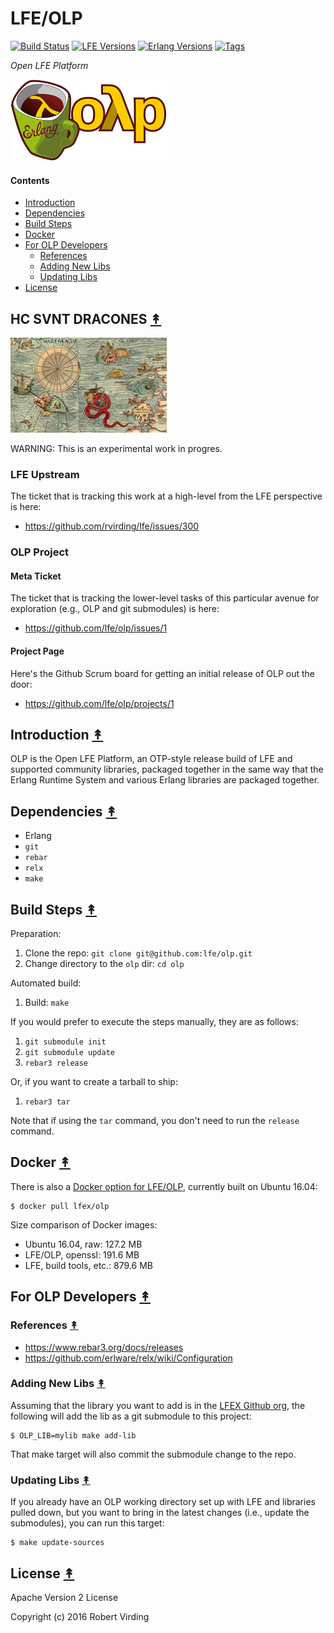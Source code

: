 # LFE/OLP

[![Build Status][travis badge]][travis]
[![LFE Versions][lfe badge]][lfe]
[![Erlang Versions][erlang badge]][versions]
[![Tags][github tags badge]][github tags]

*Open LFE Platform*

[![OLP project logo][logo]][logo-large]


#### Contents

* [Introduction](#introduction-)
* [Dependencies](#dependencies-)
* [Build Steps](#build-steps-)
* [Docker](#docker-)
* [For OLP Developers](#for-developers-)
  * [References](#references-)
  * [Adding New Libs](#adding-new-libs-)
  * [Updating Libs](#updating-libs-)
* [License](#license-)


## HC SVNT DRACONES [&#x219F;](#contents)

[![Here There Be Dragons][here there be dragons]][here there be dragons large]

WARNING: This is an experimental work in progres.


### LFE Upstream

The ticket that
is tracking this work at a high-level from the LFE perspective is here:

 * https://github.com/rvirding/lfe/issues/300


### OLP Project


#### Meta Ticket

The ticket that is tracking the lower-level tasks of this particular avenue
for exploration (e.g., OLP and git submodules) is here:

 * https://github.com/lfe/olp/issues/1


#### Project Page

Here's the Github Scrum board for getting an initial release of OLP out the
door:

 * https://github.com/lfe/olp/projects/1


## Introduction [&#x219F;](#contents)

OLP is the Open LFE Platform, an OTP-style release build of LFE and supported
community libraries, packaged together in the same way that the Erlang Runtime
System and various Erlang libraries are packaged together.


## Dependencies [&#x219F;](#contents)

* Erlang
* `git`
* `rebar`
* `relx`
* `make`


## Build Steps [&#x219F;](#contents)

Preparation:

1. Clone the repo: `git clone git@github.com:lfe/olp.git`
1. Change directory to the `olp` dir: `cd olp`


Automated build:

1. Build: `make`


If you would prefer to execute the steps manually, they are as follows:

1. `git submodule init`
1. `git submodule update`
1. `rebar3 release`

Or, if you want to create a tarball to ship:

1. `rebar3 tar`

Note that if using the `tar` command, you don't need to run the `release`
command.


## Docker [&#x219F;](#contents)

There is also a [Docker option for LFE/OLP][docker olp], currently built on Ubuntu 16.04:

```
$ docker pull lfex/olp
```

Size comparison of Docker images:

 * Ubuntu 16.04, raw:       127.2 MB
 * LFE/OLP, openssl:        191.6 MB
 * LFE, build tools, etc.:  879.6 MB


## For OLP Developers [&#x219F;](#contents)


### References [&#x219F;](#contents)

* https://www.rebar3.org/docs/releases
* https://github.com/erlware/relx/wiki/Configuration


### Adding New Libs [&#x219F;](#contents)

Assuming that the library you want to add is in the [LFEX Github org][lfex org], the
following will add the lib as a git submodule to this project:

```
$ OLP_LIB=mylib make add-lib
```

That make target will also commit the submodule change to the repo.


### Updating Libs [&#x219F;](#contents)

If you already have an OLP working directory set up with LFE and libraries
pulled down, but you want to bring in the latest changes (i.e., update the
submodules), you can run this target:

```
$ make update-sources
```


## License [&#x219F;](#contents)

Apache Version 2 License

Copyright (c) 2016 Robert Virding


<!-- Named page links below: /-->

[logo]: priv/images/logo.png
[logo-large]: priv/images/logo-large.png
[here there be dragons]: priv/images/hic-sunt-dracons-interior-2-small.jpg
[here there be dragons large]: priv/images/hic-sunt-dracons-interior-2.jpg
[lfe org]: https://github.com/lfe
[lfex org]: https://github.com/lfex
[github]: https://github.com/lfe/olp
[gitlab]: https://gitlab.com/lfe/olp
[travis]: https://travis-ci.org/lfe/olp
[travis badge]: https://img.shields.io/travis/lfe/olp.svg
[lfe]: https://github.com/rvirding/lfe
[lfe badge]: https://img.shields.io/badge/lfe-1.2.0-blue.svg
[erlang badge]: https://img.shields.io/badge/erlang-R15%20to%2019.1-blue.svg
[versions]: https://github.com/lfe/olp/blob/master/.travis.yml
[github tags]: https://github.com/lfe/olp/tags
[github tags badge]: https://img.shields.io/github/tag/lfe/olp.svg
[github downloads]: https://img.shields.io/github/downloads/lfe/olp/total.svg
[docker olp]: https://hub.docker.com/r/lfex/olp/
